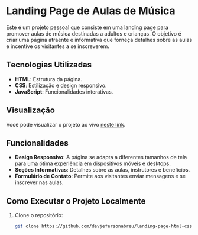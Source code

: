 # Landing Page de Aulas de Música

Este é um projeto pessoal que consiste em uma landing page para promover aulas de música destinadas a adultos e crianças. O objetivo é criar uma página atraente e informativa que forneça detalhes sobre as aulas e incentive os visitantes a se inscreverem.

## Tecnologias Utilizadas

- **HTML**: Estrutura da página.
- **CSS**: Estilização e design responsivo.
- **JavaScript**: Funcionalidades interativas.

## Visualização

Você pode visualizar o projeto ao vivo [neste link](https://devjefersonabreu.github.io/landing-page-html-css-javascript/).

## Funcionalidades

- **Design Responsivo**: A página se adapta a diferentes tamanhos de tela para uma ótima experiência em dispositivos móveis e desktops.
- **Seções Informativas**: Detalhes sobre as aulas, instrutores e benefícios.
- **Formulário de Contato**: Permite aos visitantes enviar mensagens e se inscrever nas aulas.

## Como Executar o Projeto Localmente

1. Clone o repositório:

   ```bash
   git clone https://github.com/devjefersonabreu/landing-page-html-css-javascript.git
